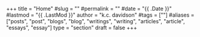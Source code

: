 +++
title = "Home"
#slug = ""
#permalink = ""
#date = "{{ .Date }}"
#lastmod = "{{ .LastMod }}"
author = "k.c. davidson"
#tags = [""]
#aliases = ["posts", "post", "blogs", "blog", "writings", "writing", "articles", "article", "essays", "essay"]
type = "section"
draft = false
+++
